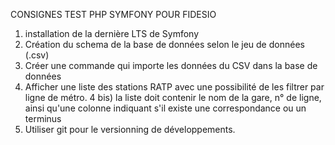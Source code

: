CONSIGNES TEST PHP SYMFONY POUR FIDESIO

1) installation de la dernière LTS de Symfony
2) Création du schema de la base de données selon le jeu de données (.csv)
3) Créer une commande qui importe les données du CSV dans la base de données
4) Afficher une liste des stations RATP avec une possibilité de les filtrer par ligne de métro.
4 bis) la liste doit contenir le nom de la gare, n° de ligne, ainsi qu'une colonne indiquant s'il existe une correspondance ou un terminus
5) Utiliser git pour le versionning de développements. 
